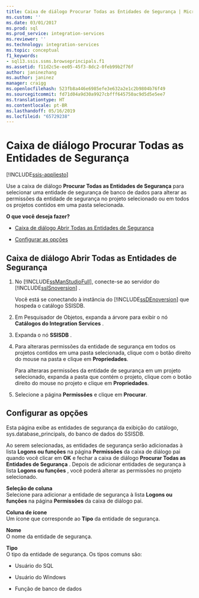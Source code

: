 ```yaml
---
title: Caixa de diálogo Procurar Todas as Entidades de Segurança | Microsoft Docs
ms.custom: ''
ms.date: 03/01/2017
ms.prod: sql
ms.prod_service: integration-services
ms.reviewer: ''
ms.technology: integration-services
ms.topic: conceptual
f1_keywords:
- sql13.ssis.ssms.browseprincipals.f1
ms.assetid: f11d2c5e-ee05-45f3-8dc2-0feb99b2f76f
author: janinezhang
ms.author: janinez
manager: craigg
ms.openlocfilehash: 523fb8a446e6985efe3e632a2e1c2b9804b76f49
ms.sourcegitcommit: fd71d04a9d30a9927cbfff645750ac9d5d5e5ee7
ms.translationtype: HT
ms.contentlocale: pt-BR
ms.lasthandoff: 05/16/2019
ms.locfileid: "65729238"
---
```

# <a name="browse-all-principals-dialog-box"></a>Caixa de diálogo Procurar Todas as Entidades de Segurança

[!INCLUDE[ssis-appliesto](../../includes/ssis-appliesto-ssvrpluslinux-asdb-asdw-xxx.md)]


  Use a caixa de diálogo **Procurar Todas as Entidades de Segurança** para selecionar uma entidade de segurança de banco de dados para alterar as permissões da entidade de segurança no projeto selecionado ou em todos os projetos contidos em uma pasta selecionada.  
  
 **O que você deseja fazer?**  
  
-   [Caixa de diálogo Abrir Todas as Entidades de Segurança](#open_dialog)  
  
-   [Configurar as opções](#options)  
  
##  <a name="open_dialog"></a> Caixa de diálogo Abrir Todas as Entidades de Segurança  
  
1.  No [!INCLUDE[ssManStudioFull](../../includes/ssmanstudiofull-md.md)], conecte-se ao servidor do [!INCLUDE[ssISnoversion](../../includes/ssisnoversion-md.md)] .  
  
     Você está se conectando à instância do [!INCLUDE[ssDEnoversion](../../includes/ssdenoversion-md.md)] que hospeda o catálogo SSISDB.  
  
2.  Em Pesquisador de Objetos, expanda a árvore para exibir o nó **Catálogos do Integration Services** .  
  
3.  Expanda o nó **SSISDB** .  
  
4.  Para alteraras permissões da entidade de segurança em todos os projetos contidos em uma pasta selecionada, clique com o botão direito do mouse na pasta e clique em **Propriedades**.  
  
     Para alteraras permissões da entidade de segurança em um projeto selecionado, expanda a pasta que contém o projeto, clique com o botão direito do mouse no projeto e clique em **Propriedades**.  
  
5.  Selecione a página **Permissões** e clique em **Procurar**.  
  
##  <a name="options"></a> Configurar as opções  
 Esta página exibe as entidades de segurança da exibição do catálogo, sys.database_principals, do banco de dados do SSISDB.  
  
 Ao serem selecionadas, as entidades de segurança serão adicionadas à lista **Logons ou funções** na página **Permissões** da caixa de diálogo pai quando você clicar em **OK** e fechar a caixa de diálogo **Procurar Todas as Entidades de Segurança** . Depois de adicionar entidades de segurança à lista **Logons ou funções** , você poderá alterar as permissões no projeto selecionado.  
  
 **Seleção de coluna**  
 Selecione para adicionar a entidade de segurança à lista **Logons ou funções** na página **Permissões** da caixa de diálogo pai.  
  
 **Coluna de ícone**  
 Um ícone que corresponde ao **Tipo** da entidade de segurança.  
  
 **Nome**  
 O nome da entidade de segurança.  
  
 **Tipo**  
 O tipo da entidade de segurança. Os tipos comuns são:  
  
-   Usuário do SQL  
  
-   Usuário do Windows  
  
-   Função de banco de dados  
  
  
